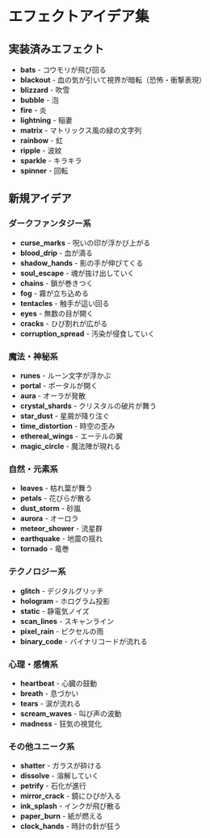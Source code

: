 # エフェクトアイデア集

## 実装済みエフェクト
- **bats** - コウモリが飛び回る
- **blackout** - 血の気が引いて視界が暗転（恐怖・衝撃表現）
- **blizzard** - 吹雪
- **bubble** - 泡
- **fire** - 炎
- **lightning** - 稲妻
- **matrix** - マトリックス風の緑の文字列
- **rainbow** - 虹
- **ripple** - 波紋
- **sparkle** - キラキラ
- **spinner** - 回転

## 新規アイデア

### ダークファンタジー系
- **curse_marks** - 呪いの印が浮かび上がる
- **blood_drip** - 血が滴る
- **shadow_hands** - 影の手が伸びてくる
- **soul_escape** - 魂が抜け出していく
- **chains** - 鎖が巻きつく
- **fog** - 霧が立ち込める
- **tentacles** - 触手が這い回る
- **eyes** - 無数の目が開く
- **cracks** - ひび割れが広がる
- **corruption_spread** - 汚染が侵食していく

### 魔法・神秘系
- **runes** - ルーン文字が浮かぶ
- **portal** - ポータルが開く
- **aura** - オーラが発散
- **crystal_shards** - クリスタルの破片が舞う
- **star_dust** - 星屑が降り注ぐ
- **time_distortion** - 時空の歪み
- **ethereal_wings** - エーテルの翼
- **magic_circle** - 魔法陣が現れる

### 自然・元素系
- **leaves** - 枯れ葉が舞う
- **petals** - 花びらが散る
- **dust_storm** - 砂嵐
- **aurora** - オーロラ
- **meteor_shower** - 流星群
- **earthquake** - 地震の揺れ
- **tornado** - 竜巻

### テクノロジー系
- **glitch** - デジタルグリッチ
- **hologram** - ホログラム投影
- **static** - 静電気ノイズ
- **scan_lines** - スキャンライン
- **pixel_rain** - ピクセルの雨
- **binary_code** - バイナリコードが流れる

### 心理・感情系
- **heartbeat** - 心臓の鼓動
- **breath** - 息づかい
- **tears** - 涙が流れる
- **scream_waves** - 叫び声の波動
- **madness** - 狂気の視覚化

### その他ユニーク系
- **shatter** - ガラスが砕ける
- **dissolve** - 溶解していく
- **petrify** - 石化が進行
- **mirror_crack** - 鏡にひびが入る
- **ink_splash** - インクが飛び散る
- **paper_burn** - 紙が燃える
- **clock_hands** - 時計の針が狂う